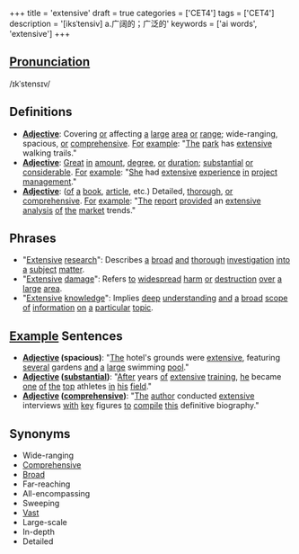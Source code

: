 +++
title = 'extensive'
draft = true
categories = ['CET4']
tags = ['CET4']
description = '[iksˈtensiv] a.广阔的；广泛的'
keywords = ['ai words', 'extensive']
+++

## [Pronunciation](/post/pronunciation/)
/ɪkˈstensɪv/

## Definitions
- **[Adjective](/post/adjective/)**: Covering [or](/post/or/) affecting [a](/post/a/) [large](/post/large/) [area](/post/area/) [or](/post/or/) [range](/post/range/); wide-ranging, spacious, [or](/post/or/) [comprehensive](/post/comprehensive/). [For](/post/for/) [example](/post/example/): "[The](/post/the/) [park](/post/park/) has [extensive](/post/extensive/) walking trails."
- **[Adjective](/post/adjective/)**: [Great](/post/great/) [in](/post/in/) [amount](/post/amount/), [degree](/post/degree/), [or](/post/or/) [duration](/post/duration/); [substantial](/post/substantial/) [or](/post/or/) [considerable](/post/considerable/). [For](/post/for/) [example](/post/example/): "[She](/post/she/) had [extensive](/post/extensive/) [experience](/post/experience/) [in](/post/in/) [project](/post/project/) [management](/post/management/)."
- **[Adjective](/post/adjective/)**: ([of](/post/of/) [a](/post/a/) [book](/post/book/), [article](/post/article/), etc.) Detailed, [thorough](/post/thorough/), [or](/post/or/) [comprehensive](/post/comprehensive/). [For](/post/for/) [example](/post/example/): "[The](/post/the/) [report](/post/report/) [provided](/post/provided/) an [extensive](/post/extensive/) [analysis](/post/analysis/) [of](/post/of/) [the](/post/the/) [market](/post/market/) trends."

## Phrases
- "[Extensive](/post/extensive/) [research](/post/research/)": Describes [a](/post/a/) [broad](/post/broad/) [and](/post/and/) [thorough](/post/thorough/) [investigation](/post/investigation/) [into](/post/into/) [a](/post/a/) [subject](/post/subject/) [matter](/post/matter/).
- "[Extensive](/post/extensive/) [damage](/post/damage/)": Refers [to](/post/to/) [widespread](/post/widespread/) [harm](/post/harm/) [or](/post/or/) [destruction](/post/destruction/) [over](/post/over/) [a](/post/a/) [large](/post/large/) [area](/post/area/).
- "[Extensive](/post/extensive/) [knowledge](/post/knowledge/)": Implies [deep](/post/deep/) [understanding](/post/understanding/) [and](/post/and/) [a](/post/a/) [broad](/post/broad/) [scope](/post/scope/) [of](/post/of/) [information](/post/information/) [on](/post/on/) [a](/post/a/) [particular](/post/particular/) [topic](/post/topic/).

## [Example](/post/example/) Sentences
- **[Adjective](/post/adjective/) (spacious)**: "[The](/post/the/) hotel's grounds were [extensive](/post/extensive/), featuring [several](/post/several/) gardens [and](/post/and/) [a](/post/a/) [large](/post/large/) swimming [pool](/post/pool/)."
- **[Adjective](/post/adjective/) ([substantial](/post/substantial/))**: "[After](/post/after/) years [of](/post/of/) [extensive](/post/extensive/) [training](/post/training/), [he](/post/he/) became [one](/post/one/) [of](/post/of/) [the](/post/the/) [top](/post/top/) athletes [in](/post/in/) [his](/post/his/) [field](/post/field/)."
- **[Adjective](/post/adjective/) ([comprehensive](/post/comprehensive/))**: "[The](/post/the/) [author](/post/author/) conducted [extensive](/post/extensive/) interviews [with](/post/with/) [key](/post/key/) figures [to](/post/to/) [compile](/post/compile/) [this](/post/this/) definitive biography."

## Synonyms
- Wide-ranging
- [Comprehensive](/post/comprehensive/)
- [Broad](/post/broad/)
- Far-reaching
- All-encompassing
- Sweeping
- [Vast](/post/vast/)
- Large-scale
- In-depth
- Detailed
